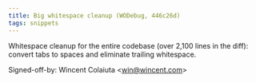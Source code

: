 ```yaml
---
title: Big whitespace cleanup (WODebug, 446c26d)
tags: snippets
---
```


Whitespace cleanup for the entire codebase (over 2,100 lines in the diff): convert tabs to spaces and eliminate trailing whitespace.

Signed-off-by: Wincent Colaiuta &lt;win@wincent.com&gt;
